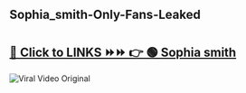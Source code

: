 
 ## Sophia_smith-Only-Fans-Leaked

# <h2><a href="https://clipsfans.com/Sophia_smith&ref=git">🔗 Click to LINKS ⏩⏩ 👉 🟢 Sophia smith </a></h2>

<a href="https://clipsfans.com/Sophia_smith&ref=git" rel="nofollow" data-target="animated-image.originalLink"><img src="https://i.ibb.co.com/xMMVF88/686577567.gif" alt="Viral Video Original" style="max-width: 100%; display: inline-block;" data-target="animated-image.originalImage"></a>
